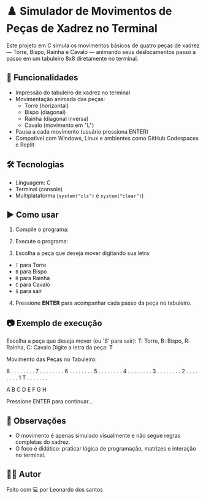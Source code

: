 # ♟️ Simulador de Movimentos de Peças de Xadrez no Terminal

Este projeto em C simula os movimentos básicos de quatro peças de xadrez — Torre, Bispo, Rainha e Cavalo — animando seus deslocamentos passo a passo em um tabuleiro 8x8 diretamente no terminal.

## 🎯 Funcionalidades

- Impressão do tabuleiro de xadrez no terminal
- Movimentação animada das peças:
  - Torre (horizontal)
  - Bispo (diagonal)
  - Rainha (diagonal inversa)
  - Cavalo (movimento em "L")
- Pausa a cada movimento (usuário pressiona ENTER)
- Compatível com Windows, Linux e ambientes como GitHub Codespaces e Replit

## 🛠️ Tecnologias

- Linguagem: C
- Terminal (console)
- Multiplataforma (`system("cls")` e `system("clear")`)

## ▶️ Como usar

1. Compile o programa:



2. Execute o programa:


3. Escolha a peça que deseja mover digitando sua letra:
- `T` para Torre
- `B` para Bispo
- `R` para Rainha
- `C` para Cavalo
- `S` para sair

4. Pressione **ENTER** para acompanhar cada passo da peça no tabuleiro.

## 📷 Exemplo de execução

Escolha a peça que deseja mover (ou 'S' para sair):
T: Torre, B: Bispo, R: Rainha, C: Cavalo
Digite a letra da peça: T

Movimento das Peças no Tabuleiro:

8 . . . . . . . .
7 . . . . . . . .
6 . . . . . . . .
5 . . . . . . . .
4 . . . . . . . .
3 . . . . . . . .
2 . . . . . . . .
1 T . . . . . . .

A B C D E F G H

Pressione ENTER para continuar...


## 📌 Observações

- O movimento é apenas simulado visualmente e não segue regras completas do xadrez.
- O foco é didático: praticar lógica de programação, matrizes e interação no terminal.

## 👨‍💻 Autor

Feito com 💻 por Leonardo dos santos
